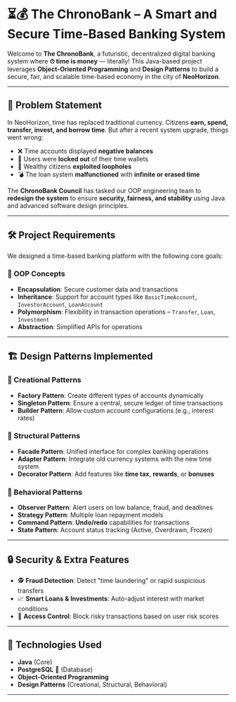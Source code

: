# ⏳💰 The ChronoBank – A Smart and Secure Time-Based Banking System

Welcome to **The ChronoBank**, a futuristic, decentralized digital banking system where **⏱ time is money** — literally! This Java-based project leverages **Object-Oriented Programming** and **Design Patterns** to build a secure, fair, and scalable time-based economy in the city of **NeoHorizon**.  

---

## 🧩 Problem Statement

In NeoHorizon, time has replaced traditional currency. Citizens **earn, spend, transfer, invest, and borrow time**. But after a recent system upgrade, things went wrong:

- ❌ Time accounts displayed **negative balances**  
- 🔐 Users were **locked out** of their time wallets  
- 🤑 Wealthy citizens **exploited loopholes**  
- 💣 The loan system **malfunctioned** with **infinite or erased time**

The **ChronoBank Council** has tasked our OOP engineering team to **redesign the system** to ensure **security, fairness, and stability** using Java and advanced software design principles.

---

## 🛠️ Project Requirements

We designed a time-based banking platform with the following core goals:

### 🎯 OOP Concepts
- **Encapsulation**: Secure customer data and transactions  
- **Inheritance**: Support for account types like `BasicTimeAccount`, `InvestorAccount`, `LoanAccount`  
- **Polymorphism**: Flexibility in transaction operations – `Transfer`, `Loan`, `Investment`  
- **Abstraction**: Simplified APIs for operations  

---

## 🏗️ Design Patterns Implemented

### 🔧 Creational Patterns
- **Factory Pattern**: Create different types of accounts dynamically  
- **Singleton Pattern**: Ensure a central, secure ledger of time transactions  
- **Builder Pattern**: Allow custom account configurations (e.g., interest rates)

### 🧱 Structural Patterns
- **Facade Pattern**: Unified interface for complex banking operations  
- **Adapter Pattern**: Integrate old currency systems with the new time system  
- **Decorator Pattern**: Add features like **time tax**, **rewards**, or **bonuses**

### 🔁 Behavioral Patterns
- **Observer Pattern**: Alert users on low balance, fraud, and deadlines  
- **Strategy Pattern**: Multiple loan repayment models  
- **Command Pattern**: **Undo/redo** capabilities for transactions  
- **State Pattern**: Account status tracking (Active, Overdrawn, Frozen)

---

## 🔒 Security & Extra Features

- 🕵️ **Fraud Detection**: Detect "time laundering" or rapid suspicious transfers  
- 📈 **Smart Loans & Investments**: Auto-adjust interest with market conditions  
- 🔐 **Access Control**: Block risky transactions based on user risk scores

---

## 🚀 Technologies Used
- **Java** (Core)
- **PostgreSQL** 🐘 (Database)
- **Object-Oriented Programming**
- **Design Patterns** (Creational, Structural, Behavioral)

---

